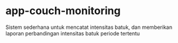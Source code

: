 # app-couch-monitoring
Sistem sederhana untuk mencatat intensitas batuk, dan memberikan laporan perbandingan intensitas batuk periode tertentu
